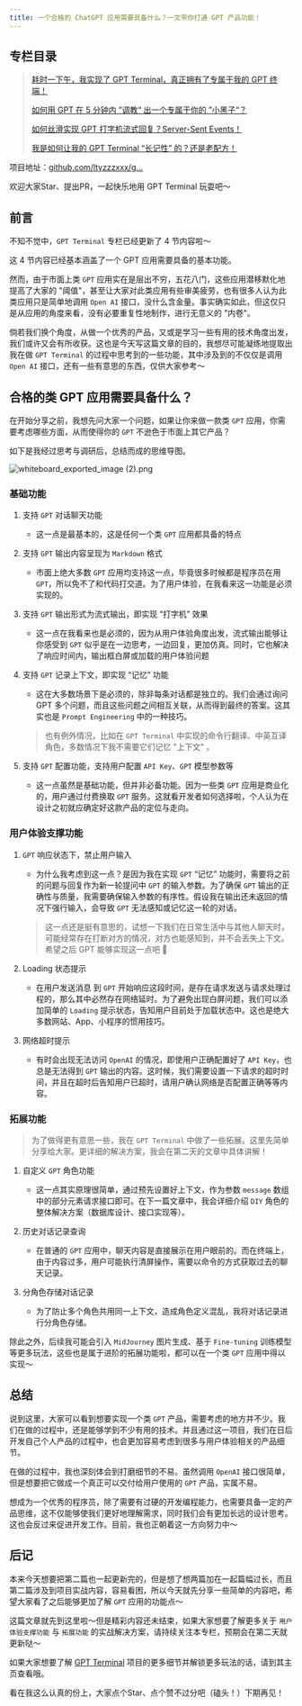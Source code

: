 ```yaml
---
title: 一个合格的 ChatGPT 应用需要具备什么？一文带你打通 GPT 产品功能！
---
```


## 专栏目录

> [耗时一下午，我实现了 GPT Terminal，真正拥有了专属于我的 GPT 终端！](https://juejin.cn/post/7243252896392151097)
>
> [如何用 GPT 在 5 分钟内 ”调教“ 出一个专属于你的 ”小黑子“？](https://juejin.cn/post/7244174817679573047)
> 
> [如何丝滑实现 GPT 打字机流式回复？Server-Sent Events！](https://juejin.cn/post/7244604894408933432)
> 
> [我是如何让我的 GPT Terminal “长记性” 的？还是老配方！](https://juejin.cn/post/7245812754027823160)

项目地址：[github.com/ltyzzzxxx/g…](https://link.juejin.cn/?target=https%3A%2F%2Fgithub.com%2Fltyzzzxxx%2Fgpt-web-terminal "https://github.com/ltyzzzxxx/gpt-web-terminal")

欢迎大家Star、提出PR，一起快乐地用 GPT Terminal 玩耍吧～

## 前言

不知不觉中，`GPT Terminal` 专栏已经更新了 4 节内容啦～

这 4 节内容已经基本涵盖了一个 GPT 应用需要具备的基本功能。

然而，由于市面上类 `GPT` 应用实在是层出不穷，五花八门，这些应用潜移默化地提高了大家的 "阈值"，甚至让大家对此类应用有些审美疲劳，也有很多人认为此类应用只是简单地调用 `Open AI` 接口，没什么含金量。事实确实如此，但这仅只是从应用的角度来看，没有必要重复性地制作，进行无意义的 "内卷"。

倘若我们换个角度，从做一个优秀的产品，又或是学习一些有用的技术角度出发，我们或许又会有所收获。这也是今天写这篇文章的目的，我想尽可能凝练地提取出我在做 `GPT Terminal` 的过程中思考到的一些功能，其中涉及到的不仅仅是调用 `Open AI` 接口，还有一些有意思的东西，仅供大家参考～

## 合格的类 GPT 应用需要具备什么？

在开始分享之前，我想先问大家一个问题，如果让你来做一款类 `GPT` 应用，你需要考虑哪些方面，从而使得你的 `GPT` 不逊色于市面上其它产品？

如下是我经过思考与调研后，总结而成的思维导图。


![whiteboard_exported_image (2).png](https://p9-juejin.byteimg.com/tos-cn-i-k3u1fbpfcp/7910677cb3834742ac9de3b10317fa01~tplv-k3u1fbpfcp-watermark.image?)

### 基础功能

1. 支持 `GPT` 对话聊天功能
   - 这一点是最基本的，这是任何一个类 `GPT` 应用都具备的特点

2. 支持 `GPT` 输出内容呈现为 `Markdown` 格式
   - 市面上绝大多数 `GPT` 应用均支持这一点，毕竟很多时候都是程序员在用 `GPT`，所以免不了和代码打交道。为了用户体验，在我看来这一功能是必须实现的。

3. 支持 `GPT` 输出形式为流式输出，即实现 “打字机” 效果
   - 这一点在我看来也是必须的，因为从用户体验角度出发，流式输出能够让你感受到 `GPT` 似乎是在一边思考，一边回复，更加仿真。同时，它也解决了响应时间内，输出框白屏或加载的用户体验问题

4. 支持 `GPT` 记录上下文，即实现 “记忆” 功能
   - 这在大多数场景下是必须的，除非每条对话都是独立的。我们会通过询问 GPT 多个问题，而且这些问题之间相互关联，从而得到最终的答案。这其实也是 `Prompt Engineering` 中的一种技巧。
   > 也有例外情况，比如在 `GPT Terminal` 中实现的命令行翻译、中英互译角色，多数情况下我不需要它们记忆 "上下文" 。

5. 支持 `GPT` 配置功能，支持用户配置 `API Key`、`GPT` 模型参数等
   - 这一点虽然是基础功能，但并非必备功能。因为一些类 `GPT` 应用是商业化的，用户通过付费换取 `GPT` 服务。这就看开发者如何选择啦，个人认为在设计之初就应确定好这款产品的定位与走向。

### 用户体验支撑功能

1. `GPT` 响应状态下，禁止用户输入
   - 为什么我考虑到这一点？是因为我在实现 `GPT` “记忆” 功能时，需要将之前的问题与回复作为新一轮提问中 `GPT` 的输入参数。为了确保 `GPT` 输出的正确性与质量，我需要确保输入参数的有序性。假设我在输出还未返回的情况下强行输入，会导致 `GPT` 无法感知或记忆这一轮的对话。
   > 这一点还是挺有意思的，试想一下我们在日常生活中与其他人聊天时，可能经常存在打断对方的情况，对方也能感知到，并不会丢失上下文。希望之后 GPT 能够实现这一点吧 🤣

2. Loading 状态提示
   - 在用户发送消息 到 `GPT` 开始响应这段时间，是存在请求发送与请求处理过程的，那么其中必然存在网络延时。为了避免出现白屏问题，我们可以添加简单的 `Loading` 提示状态，告知用户目前处于加载状态中。这也是绝大多数网站、App、小程序的惯用技巧。

3. 网络超时提示
   - 有时会出现无法访问 `OpenAI` 的情况，即使用户正确配置好了 `API Key`，也总是无法得到 `GPT` 输出的内容。这时候，我们需要设置一下请求的超时时间，并且在超时后告知用户已超时，请用户确认网络是否配置正确等等内容。

### 拓展功能

> 为了做得更有意思一些，我在 `GPT Terminal` 中做了一些拓展。这里先简单分享给大家。更详细的解决方案，我会在第二天的文章中具体讲解！

1. 自定义 `GPT` 角色功能
   - 这一点其实原理很简单，通过预先设置好上下文，作为参数 `message` 数组中的部分元素请求接口即可。在下一篇文章中，我会详细介绍 `DIY` 角色的整体解决方案（数据库设计、接口实现等）。

2. 历史对话记录查询
   - 在普通的 `GPT` 应用中，聊天内容是直接展示在用户眼前的。而在终端上，由于内容过多，用户可能执行清屏操作，需要以命令的方式获取过去的聊天记录。

3. 分角色存储对话记录
   - 为了防止多个角色共用同一上下文，造成角色定义混乱，我将对话记录进行分角色存储。

除此之外，后续我可能会引入 `MidJourney` 图片生成、基于 `Fine-tuning` 训练模型等更多玩法，这些也是属于进阶的拓展功能啦，都可以在一个类 `GPT` 应用中得以实现～

## 总结

说到这里，大家可以看到想要实现一个类 `GPT` 产品，需要考虑的地方并不少。我们在做的过程中，还是能够学到不少有用的技术。并且通过这一项目，我们在日后开发自己个人产品的过程中，也会更加容易考虑到很多与用户体验相关的产品细节。

在做的过程中，我也深刻体会到打磨细节的不易。虽然调用 `OpenAI` 接口很简单，但是想要把它做成一个真正可以交付给用户使用的 `GPT` 产品，实属不易。

想成为一个优秀的程序员，除了需要有过硬的开发编程能力，也需要具备一定的产品思维，这不仅能够使我们更好地理解需求，同时我们会有更加长远的设计思考。这也会反过来促进开发工作。目前，我也正朝着这一方向努力中～

## 后记

本来今天想要把第二篇也一起更新完的，但是想了想两篇加在一起篇幅过长，而且第二篇涉及到项目实战内容，容易看困，所以今天就先分享一些简单的内容吧，希望大家看了之后能够更加了解 `GPT` 应用的功能点～

这篇文章就先到这里啦～但是精彩内容还未结束，如果大家想要了解更多关于 `用户体验支撑功能` 与 `拓展功能` 的实战解决方案，请持续关注本专栏，预期会在第二天就更新哒～

如果大家想要了解 [GPT Terminal](https://github.com/ltyzzzxxx/gpt-web-terminal) 项目的更多细节并解锁更多玩法的话，请到其主页查看哦。

看在我这么认真的份上，大家点个Star、点个赞不过分吧（磕头！）下期再见！